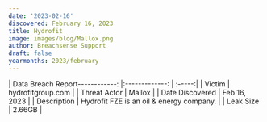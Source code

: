 ```yaml
---
date: '2023-02-16'
discovered: February 16, 2023
title: Hydrofit
image: images/blog/Mallox.png
author: Breachsense Support
draft: false
yearmonths: 2023/february
---
```


| Data Breach Report------------:     |:-------------:    | :-----:|
| Victim      | hydrofitgroup.com      | 
| Threat Actor      | Mallox      | 
| Date Discovered      | Feb 16, 2023      | 
| Description      | Hydrofit FZE is an oil & energy company.      | 
| Leak Size      | 2.66GB      | 

